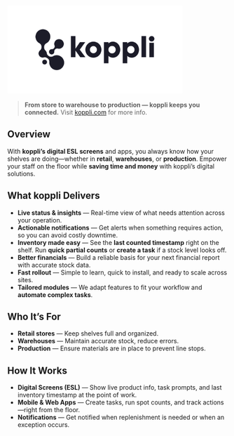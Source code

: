 <img src="logo-splash-white.svg" alt="koppli logo" width="400"/>                                                                
                                                                                                    
> **From store to warehouse to production — koppli keeps you connected.**
> Visit [koppli.com](https://koppli.com) for more info.

## Overview

With **koppli’s digital ESL screens** and apps, you always know how your shelves are doing—whether in **retail**, **warehouses**, or **production**. Empower your staff on the floor while **saving time and money** with koppli’s digital solutions.

## What koppli Delivers

- **Live status & insights** — Real-time view of what needs attention across your operation.
- **Actionable notifications** — Get alerts when something requires action, so you can avoid costly downtime.
- **Inventory made easy** — See the **last counted timestamp** right on the shelf. Run **quick partial counts** or **create a task** if a stock level looks off.
- **Better financials** — Build a reliable basis for your next financial report with accurate stock data.
- **Fast rollout** — Simple to learn, quick to install, and ready to scale across sites.
- **Tailored modules** — We adapt features to fit your workflow and **automate complex tasks**.

## Who It’s For

- **Retail stores** — Keep shelves full and organized.
- **Warehouses** — Maintain accurate stock, reduce errors.
- **Production** — Ensure materials are in place to prevent line stops.

## How It Works

- **Digital Screens (ESL)** — Show live product info, task prompts, and last inventory timestamp at the point of work.
- **Mobile & Web Apps** — Create tasks, run spot counts, and track actions—right from the floor.
- **Notifications** — Get notified when replenishment is needed or when an exception occurs.
